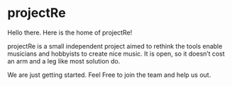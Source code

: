 # projectRe
Hello there. Here is the home of projectRe!

projectRe is a small independent project aimed to rethink the tools enable musicians and hobbyists to create nice music. It is open, so it doesn’t cost an arm and a leg like most solution do.

We are just getting started. Feel Free to join the team and help us out.
